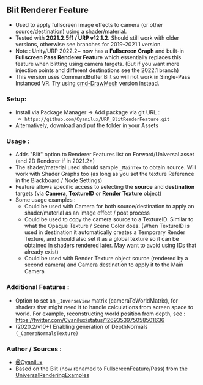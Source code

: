 ## Blit Renderer Feature
- Used to apply fullscreen image effects to camera (or other source/destination) using a shader/material.
- Tested with **2021.2.5f1 / URP v12.1.2**. Should still work with older versions, otherwise see branches for 2019-2021.1 version.
- Note : Unity/URP 2022.2+ now has a **Fullscreen Graph** and built-in **Fullscreen Pass Renderer Feature** which essentially replaces this feature when blitting using camera targets. (But if you want more injection points and different destinations see the 2022.1 branch)
- This version uses CommandBuffer.Blit so will not work in Single-Pass Instanced VR. Try using [cmd-DrawMesh](https://github.com/Cyanilux/URP_BlitRenderFeature/tree/cmd-drawMesh) version instead.

### Setup:
- Install via Package Manager → Add package via git URL : 
  - `https://github.com/Cyanilux/URP_BlitRenderFeature.git`
- Alternatively, download and put the folder in your Assets

### Usage :
- Adds "Blit" option to Renderer Features list on Forward/Universal asset (and 2D Renderer if in 2021.2+)
- The shader/material used should sample `_MainTex` to obtain source. Will work with Shader Graphs too (as long as you set the texture Reference in the Blackboard / Node Settings)
- Feature allows specific access to selecting the **source** and **destination** targets (via **Camera**, **TextureID** or **Render Texture** object)
- Some usage examples :
  - Could be used with Camera for both source/destination to apply an shader/material as an image effect / post process
  - Could be used to copy the camera source to a TextureID. Similar to what the Opaque Texture / Scene Color does. (When TextureID is used in destination it automatically creates a Temporary Render Texture, and should also set it as a global texture so it can be obtained in shaders rendered later. May want to avoid using IDs that already exist)
  - Could be used with Render Texture object source (rendered by a second camera) and Camera destination to apply it to the Main Camera
 
### Additional Features :
- Option to set an `_InverseView` matrix (cameraToWorldMatrix), for shaders that might need it to handle calculations from screen space to world. For example, reconstructing world position from depth, see : https://twitter.com/Cyanilux/status/1269353975058501636
- (2020.2/v10+) Enabling generation of DepthNormals `(_CameraNormalsTexture)`

### Author / Sources :
- [@Cyanilux](https://twitter.com/Cyanilux)
- Based on the Blit (now renamed to FullscreenFeature/Pass) from the [UniversalRenderingExamples](https://github.com/Unity-Technologies/UniversalRenderingExamples/tree/master/Assets/Scripts/Runtime/RenderPasses)

